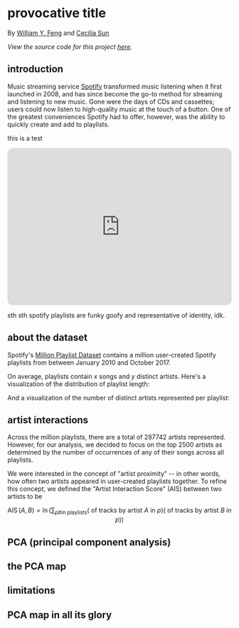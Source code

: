 # provocative title

<div class="subtitle-container">
	<p>By <a href="https://womogenes.github.io" target="_blank">William Y. Feng</a> and <a href="https://tinyurl.com/ceciliasun" target="_blank">Cecilia Sun</a></p>
	<p><i>View the source code for this project <a href="https://github.com/womogenes/spotify-final" target="_blank">here</a>.</i></p>
</div>

## introduction

Music streaming service [Spotify](https://www.spotify.com/) transformed music listening when it first launched in 2008, and has since become the go-to method for streaming and listening to new music.
Gone were the days of CDs and cassettes; users could now listen to high-quality music at the touch of a button.
One of the greatest conveniences Spotify had to offer, however, was the ability to quickly create and add to playlists.

<!---
embed spotify playlists
--->
this is a test
<iframe style="border-radius:12px" src="https://open.spotify.com/embed/playlist/5YuogqMDKbD8KSXn71MGdt?utm_source=generator" width="100%" height="352" frameBorder="0" allowfullscreen="" allow="autoplay; clipboard-write; encrypted-media; fullscreen; picture-in-picture" loading="lazy"></iframe>

sth sth spotify playlists are funky goofy and representative of identity, idk. 

## about the dataset

Spotify's [Million Playlist Dataset](https://www.aicrowd.com/challenges/spotify-million-playlist-dataset-challenge) contains a million user-created Spotify playlists from between January 2010 and October 2017.

<!---
playlist stats, cheap visualizations
--->

On average, playlists contain _x_ songs and _y_ distinct artists.
Here's a visualization of the distribution of playlist length:

And a visualization of the number of distinct artists represented per playlist:

## artist interactions

Across the million playlists, there are a total of 287742 artists represented.
However, for our analysis, we decided to focus on the top 2500 artists as determined by the number of occurrences of any of their songs across all playlists.
  
We were interested in the concept of "artist proximity" -- in other words, how often two artists appeared in user-created playlists together. To refine this concept, we defined the "Artist Interaction Score" (AIS) between two artists to be

$$
	\operatorname{AIS}(A,B) = \ln\left(\sum_{p\text{\# in playlists}}(\text{\ of tracks by artist }A\text{ in }p)(\text{\ of tracks by artist }B\text{ in }p)\right)
$$
<!--- add hashtags --->

## PCA (principal component analysis)

## the PCA map

## limitations

## PCA map in all its glory

<!---
comment test, for cecilia's reference
--->
